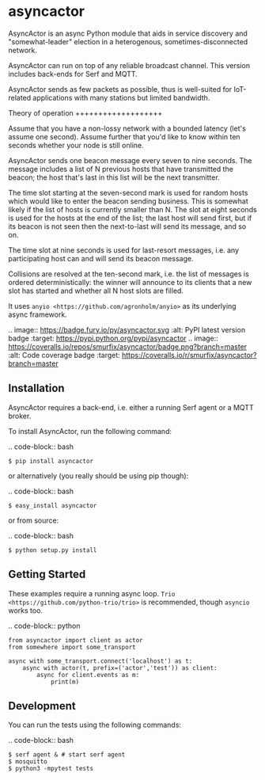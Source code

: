 asyncactor
==========

AsyncActor is an async Python module that aids in service discovery and
"somewhat-leader" election in a heterogenous, sometimes-disconnected
network.

AsyncActor can run on top of any reliable broadcast channel.
This version includes back-ends for Serf and MQTT.

AsyncActor sends as few packets as possible, thus is well-suited for
IoT-related applications with many stations but limited bandwidth.

Theory of operation
+++++++++++++++++++

Assume that you have a non-lossy network with a bounded latency (let's
assume one second). Assume further that you'd like to know within ten
seconds whether your node is still online.

AsyncActor sends one beacon message every seven to nine seconds. The message
includes a list of N previous hosts that have transmitted the beacon; the
host that's last in this list will be the next transmitter.

The time slot starting at the seven-second mark is used for random hosts
which would like to enter the beacon sending business. This is somewhat
likely if the list of hosts is currently smaller than N. The slot at eight
seconds is used for the hosts at the end of the list; the last host will
send first, but if its beacon is not seen then the next-to-last will send
its message, and so on.

The time slot at nine seconds is used for last-resort messages, i.e. any
participating host can and will send its beacon message.

Collisions are resolved at the ten-second mark, i.e. the list of messages
is ordered deterministically: the winner will announce to its clients that
a new slot has started and whether all N host slots are filled.

It uses `anyio <https://github.com/agronholm/anyio>` as its underlying
async framework.

.. image:: https://badge.fury.io/py/asyncactor.svg
    :alt: PyPI latest version badge
    :target: https://pypi.python.org/pypi/asyncactor
.. image:: https://coveralls.io/repos/smurfix/asyncactor/badge.png?branch=master
    :alt: Code coverage badge
    :target: https://coveralls.io/r/smurfix/asyncactor?branch=master

Installation
------------

AsyncActor requires a back-end, i.e. either a running Serf agent or a MQTT
broker.

To install AsyncActor, run the following command:

.. code-block:: bash

    $ pip install asyncactor

or alternatively (you really should be using pip though):

.. code-block:: bash

    $ easy_install asyncactor

or from source:

.. code-block:: bash

    $ python setup.py install

Getting Started
---------------

These examples require a running async loop.
`Trio <https://github.com/python-trio/trio>` is recommended, though
``asyncio`` works too.

.. code-block:: python

    from asyncactor import client as actor
    from somewhere import some_transport

    async with some_transport.connect('localhost') as t:
        async with actor(t, prefix=('actor','test')) as client:
            async for client.events as m:
                print(m)

Development
------------

You can run the tests using the following commands:

.. code-block:: bash

    $ serf agent & # start serf agent
    $ mosquitto 
    $ python3 -mpytest tests

